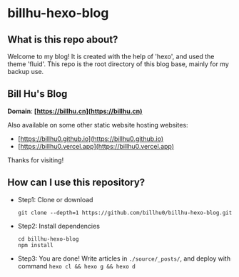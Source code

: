 # billhu-hexo-blog

## What is this repo about?

Welcome to my blog! It is created with the help of 'hexo', and used the theme 'fluid'. This repo is the root directory of this blog base, mainly for my backup use.

## Bill Hu's Blog

**Domain**: **[https://billhu.cn](https://billhu.cn)**

Also available on some other static website hosting websites: 

- [https://billhu0.github.io](https://billhu0.github.io)
- [https://billhu0.vercel.app](https://billhu0.vercel.app)

Thanks for visiting!

## How can I use this repository?

- Step1: Clone or download

  ```shell
  git clone --depth=1 https://github.com/billhu0/billhu-hexo-blog.git
  ```

- Step2: Install dependencies

  ```shell
  cd billhu-hexo-blog
  npm install
  ```
  
- Step3: You are done! Write articles in `./source/_posts/`, and deploy with command `hexo cl && hexo g && hexo d`
